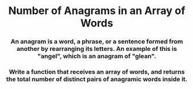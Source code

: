 <div align = 'center'>

# Number of Anagrams in an Array of Words

</div>

<div align = 'center'>

<h3>An anagram is a word, a phrase, or a sentence formed from another by rearranging its letters. An example of this is "angel", which is an anagram of "glean".</h3>

<h3>Write a function that receives an array of words, and returns the total number of distinct pairs of anagramic words inside it.</h3>

</div>

